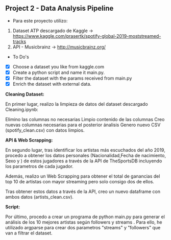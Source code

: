 ## Project 2 - Data Analysis Pipeline

- Para este proyecto utilizo:

1. Dataset ATP descargado de Kaggle -> https://www.kaggle.com/prasertk/spotify-global-2019-moststreamed-tracks
2. API - Musicbrainz -> http://musicbrainz.org/

- To Do's

- [x] Choose a dataset you like from kaggle.com
- [x] Create a python script and name it main.py. 
- [x] Filter the dataset with the params received from main.py
- [x] Enrich the dataset with external data.

**Cleaning Dataset:**

En primer lugar, realizo la limpieza de datos del dataset descargado Cleaning.ipynb:

Elimino las columnas no necesarias
Limpio contenido de las columnas
Creo nuevas columnas necesarias para el posterior ánalisis
Genero nuevo CSV (spotify_clean.csv) con datos limpios.

**API & Web Scrapping:**

En segundo lugar, tras identificar los artistas más escuchados del año 2019, procedo a obtener los datos personales (Nacionalidad,Fecha de nacimiento, Sexo y ) de estos jugadores a través de la API de TheSportsDB incluyendo los parametros de cada jugador.

Además, realizo un Web Scrapping para obtener el total de ganancias del top 10 de artistas con mayor streaming pero solo consigo dos de ellos.

Tras obtener estos datos a través de la API, creo un nuevo dataframe con ambos datos (artists_clean.csv).

**Script:**

Por último, procedo a crear un programa de python main.py para generar el análisis de los 10 mejores artistas según followers y streams . Para ello, he utilizado argparse para crear dos parametros "streams" y "followers" que van a filtrar el dataset.



